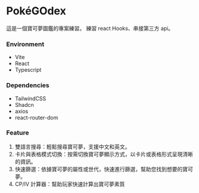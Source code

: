# PokéGOdex

這是一個寶可夢圖鑑的專案練習。
練習 react Hooks、串接第三方 api。

### Environment

- Vite
- React
- Typescript

### Dependencies

- TailwindCSS
- Shadcn
- axios
- react-router-dom

### Feature

1. 雙語言搜尋：輕鬆搜尋寶可夢，支援中文和英文。
2. 卡片與表格模式切換：按需切換寶可夢顯示方式，以卡片或表格形式呈現清晰的資訊。
3. 快速篩選：依據寶可夢的屬性或世代，快速進行篩選，幫助您找到想要的寶可夢。
4. CP/IV 計算器：幫助玩家快速計算出寶可夢素質
